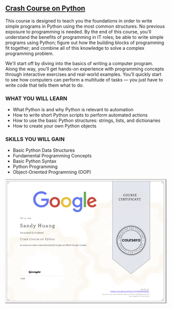 ## [Crash Course on Python](https://www.coursera.org/learn/python-crash-course?specialization=google-it-automation)

This course is designed to teach you the foundations in order to write simple programs in Python using the most common structures. No previous exposure to programming is needed. By the end of this course, you'll understand the benefits of programming in IT roles; be able to write simple programs using Python; figure out how the building blocks of programming fit together; and combine all of this knowledge to solve a complex programming problem. 

We'll start off by diving into the basics of writing a computer program. Along the way, you’ll get hands-on experience with programming concepts through interactive exercises and real-world examples. You’ll quickly start to see how computers can perform a multitude of tasks — you just have to write code that tells them what to do.


### WHAT YOU WILL LEARN
* What Python is and why Python is relevant to automation
* How to write short Python scripts to perform automated actions
* How to use the basic Python structures: strings, lists, and dictionaries
* How to create your own Python objects

### SKILLS YOU WILL GAIN
* Basic Python Data Structures
* Fundamental Programming Concepts
* Basic Python Syntax
* Python Programming
* Object-Oriented Programming (OOP)

![Alt text](crash-course-python-cert.PNG)